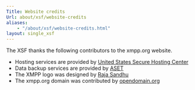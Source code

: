 ```yaml
---
Title: Website credits
Url: about/xsf/website-credits
aliases:
    - "/about/xsf/website-credits.html"
layout: single_xsf
---
```


The XSF thanks the following contributors to the xmpp.org website.

- Hosting services are provided by [United States Secure Hosting Center](http://usshc.com/)
- Data backup services are provided by [ASET](http://aset.psu.edu/)
- The XMPP logo was designed by [Raja Sandhu](http://www.rajasandhu.com/)
- The xmpp.org domain was contributed by [opendomain.org](http://www.opendomain.org/)